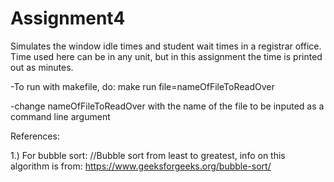 # Assignment4
Simulates the window idle times and student wait times in a registrar office. Time used here can be in any unit, but in this assignment the time is printed out as minutes.  

-To run with makefile, do: make run file=nameOfFileToReadOver

-change nameOfFileToReadOver with the name of the file to be inputed as a command line argument

References:

1.) For bubble sort: //Bubble sort from least to greatest, info on this algorithm is from: https://www.geeksforgeeks.org/bubble-sort/
